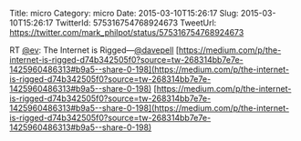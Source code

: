 Title: micro
Category: micro
Date: 2015-03-10T15:26:17
Slug: 2015-03-10T15:26:17
TwitterId: 575316754768924673
TweetUrl: https://twitter.com/mark_philpot/status/575316754768924673

RT [@ev](https://twitter.com/ev): The Internet is Rigged—[@davepell](https://twitter.com/davepell) [https://medium.com/p/the-internet-is-rigged-d74b342505f0?source=tw-268314bb7e7e-1425960486313#b9a5--share-0-198](https://medium.com/p/the-internet-is-rigged-d74b342505f0?source=tw-268314bb7e7e-1425960486313#b9a5--share-0-198) [https://medium.com/p/the-internet-is-rigged-d74b342505f0?source=tw-268314bb7e7e-1425960486313#b9a5--share-0-198](https://medium.com/p/the-internet-is-rigged-d74b342505f0?source=tw-268314bb7e7e-1425960486313#b9a5--share-0-198)